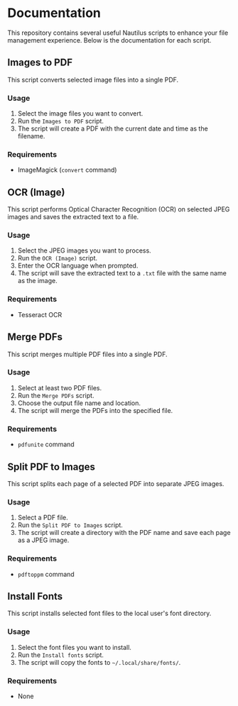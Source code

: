 # Documentation

This repository contains several useful Nautilus scripts to enhance your file management experience. Below is the documentation for each script.

## Images to PDF

This script converts selected image files into a single PDF.

### Usage
1. Select the image files you want to convert.
2. Run the `Images to PDF` script.
3. The script will create a PDF with the current date and time as the filename.

### Requirements
- ImageMagick (`convert` command)

## OCR (Image)

This script performs Optical Character Recognition (OCR) on selected JPEG images and saves the extracted text to a file.

### Usage
1. Select the JPEG images you want to process.
2. Run the `OCR (Image)` script.
3. Enter the OCR language when prompted.
4. The script will save the extracted text to a `.txt` file with the same name as the image.

### Requirements
- Tesseract OCR

## Merge PDFs

This script merges multiple PDF files into a single PDF.

### Usage
1. Select at least two PDF files.
2. Run the `Merge PDFs` script.
3. Choose the output file name and location.
4. The script will merge the PDFs into the specified file.

### Requirements
- `pdfunite` command

## Split PDF to Images

This script splits each page of a selected PDF into separate JPEG images.

### Usage
1. Select a PDF file.
2. Run the `Split PDF to Images` script.
3. The script will create a directory with the PDF name and save each page as a JPEG image.

### Requirements
- `pdftoppm` command

## Install Fonts

This script installs selected font files to the local user's font directory.

### Usage
1. Select the font files you want to install.
2. Run the `Install fonts` script.
3. The script will copy the fonts to `~/.local/share/fonts/`.

### Requirements
- None
